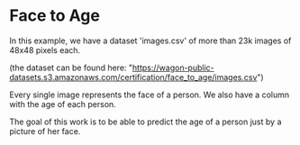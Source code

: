 # Face to Age

In this example, we have a dataset 'images.csv' of more than 23k images of 48x48 pixels each.

(the dataset can be found here: "https://wagon-public-datasets.s3.amazonaws.com/certification/face_to_age/images.csv")

Every single image represents the face of a person. We also have a column with the age of each person.

The goal of this work is to be able to predict the age of a person just by a picture of her face.